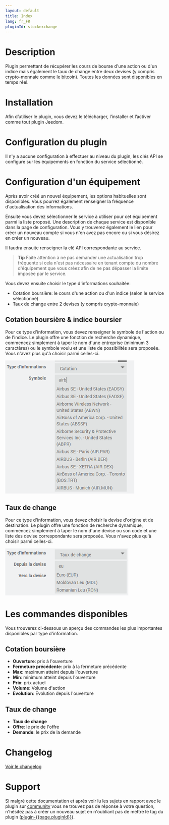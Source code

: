 ```yaml
---
layout: default
title: Index
lang: fr_FR
pluginId: stockexchange
---
```


# Description

Plugin permettant de récupérer les cours de bourse d'une action ou d'un indice mais également le taux de change entre deux devises (y compris crypto-monnaie comme le bitcoin).
Toutes les données sont disponibles en temps réel.

# Installation

Afin d’utiliser le plugin, vous devez le télécharger, l’installer et l’activer comme tout plugin Jeedom.

# Configuration du plugin

Il n'y a aucune configuration à effectuer au niveau du plugin, les clés API se configure sur les équipements en fonction du service sélectionné.

# Configuration d'un équipement

Après avoir créé un nouvel équipement, les options habituelles sont disponibles.
Vous pourrez également renseigner la fréquence d'actualisation des informations.

Ensuite vous devez sélectionner le service à utiliser pour cet équipement parmi la liste proposé. Une description de chaque service est disponible dans la page de configuration. Vous y trouverez également le lien pour créer un nouveau compte si vous n'en avez pas encore ou si vous désirez en créer un nouveau.

Il faudra ensuite renseigner la clé API correspondante au service.

> **Tip**
> Faite attention à ne pas demander une actualisation trop fréquente si cela n'est pas nécessaire en tenant compte du nombre d'équipement que vous créez afin de ne pas dépasser la limite imposée par le service.

Vous devez ensuite choisir le type d'informations souhaitée:

- Cotation boursière: le cours d'une action ou d'un indice (selon le service sélectionné)
- Taux de change entre 2 devises (y compris crypto-monnaie)

## Cotation boursière & indice boursier

Pour ce type d'information, vous devez renseigner le symbole de l'action ou de l'indice.
Le plugin offre une fonction de recherche dynamique, commencez simplement à taper le nom d'une entreprise (minimum 3 caractères) ou le symbole voulu et une liste de possibilités sera proposée. Vous n'avez plus qu'à choisir parmi celles-ci.

![Configuration symbole](../images/config_symbol.png "Configuration symbole")

## Taux de change

Pour ce type d'information, vous devez choisir la devise d'origine et de destination.
Le plugin offre une fonction de recherche dynamique, commencez simplement à taper le nom d'une devise ou son code et une liste des devise correspondante sera proposée. Vous n'avez plus qu'à choisir parmi celles-ci.

![Configuration devise](../images/config_currency.png "Configuration devise")

# Les commandes disponibles

Vous trouverez ci-dessous un aperçu des commandes les plus importantes disponibles par type d'information.

## Cotation boursière

- **Ouverture**: prix à l'ouverture
- **Fermeture précédente**: prix à la fermeture précédente
- **Max**: maximum atteint depuis l'ouverture
- **Min**: minimum atteint depuis l'ouverture
- **Prix**: prix actuel
- **Volume**: Volume d'action
- **Evolution**: Evolution depuis l'ouverture

## Taux de change

- **Taux de change**
- **Offre**: le prix de l'offre
- **Demande**: le prix de la demande

# Changelog

[Voir le changelog](./changelog)

# Support

Si malgré cette documentation et après voir lu les sujets en rapport avec le plugin sur [community]({{site.forum}}/tags/plugin-{{page.pluginId}}) vous ne trouvez pas de réponse à votre question, n'hésitez pas à créer un nouveau sujet en n'oubliant pas de mettre le tag du plugin ([plugin-{{page.pluginId}}]({{site.forum}}/tags/plugin-{{page.pluginId}})).
